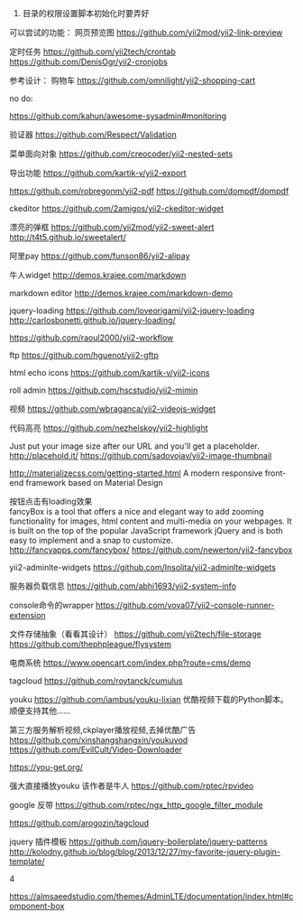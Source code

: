 1. 目录的权限设置脚本初始化时要弄好

可以尝试的功能：
网页预览图
https://github.com/yii2mod/yii2-link-preview

定时任务
https://github.com/yii2tech/crontab
https://github.com/DenisOgr/yii2-cronjobs



参考设计：
购物车
https://github.com/omnilight/yii2-shopping-cart


no do:


https://github.com/kahun/awesome-sysadmin#monitoring

验证器
https://github.com/Respect/Validation


菜单面向对象
https://github.com/creocoder/yii2-nested-sets





导出功能
https://github.com/kartik-v/yii2-export

https://github.com/robregonm/yii2-pdf
https://github.com/dompdf/dompdf

ckeditor
https://github.com/2amigos/yii2-ckeditor-widget

漂亮的弹框
https://github.com/yii2mod/yii2-sweet-alert
http://t4t5.github.io/sweetalert/

阿里pay
https://github.com/funson86/yii2-alipay

牛人widget
http://demos.krajee.com/markdown

markdown editor
http://demos.krajee.com/markdown-demo

jquery-loading
https://github.com/loveorigami/yii2-jquery-loading
http://carlosbonetti.github.io/jquery-loading/

https://github.com/raoul2000/yii2-workflow


ftp
https://github.com/hguenot/yii2-gftp

html echo icons
https://github.com/kartik-v/yii2-icons

roll admin
https://github.com/hscstudio/yii2-mimin

视频
https://github.com/wbraganca/yii2-videojs-widget

代码高亮
https://github.com/nezhelskoy/yii2-highlight

Just put your image size after our URL and you'll get a placeholder.
http://placehold.it/
https://github.com/sadovojav/yii2-image-thumbnail

http://materializecss.com/getting-started.html
A modern responsive front-end framework based on Material Design

按钮点击有loading效果  
fancyBox is a tool that offers a nice and elegant way to add zooming functionality for images, html content and multi-media on your webpages. It is built on the top of the popular JavaScript framework jQuery and is both easy to implement and a snap to customize.
http://fancyapps.com/fancybox/
https://github.com/newerton/yii2-fancybox

yii2-adminlte-widgets
https://github.com/Insolita/yii2-adminlte-widgets

服务器负载信息
https://github.com/abhi1693/yii2-system-info

console命令的wrapper
https://github.com/vova07/yii2-console-runner-extension


文件存储抽象（看看其设计）
https://github.com/yii2tech/file-storage
https://github.com/thephpleague/flysystem

电商系统
https://www.opencart.com/index.php?route=cms/demo

tagcloud
https://github.com/roytanck/cumulus

youku
https://github.com/iambus/youku-lixian
优酷视频下载的Python脚本。顺便支持其他……

第三方服务解析视频,ckplayer播放视频,去掉优酷广告
https://github.com/xinshangshangxin/youkuvod
https://github.com/EvilCult/Video-Downloader

https://you-get.org/

强大直接播放youku  该作者是牛人
https://github.com/rptec/rpvideo

google 反带
https://github.com/rptec/ngx_http_google_filter_module

https://github.com/arogozin/tagcloud

jquery 插件模板
https://github.com/jquery-boilerplate/jquery-patterns
http://kolodny.github.io/blog/blog/2013/12/27/my-favorite-jquery-plugin-template/

4

https://almsaeedstudio.com/themes/AdminLTE/documentation/index.html#component-box
